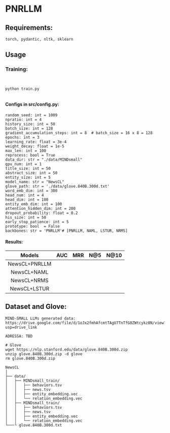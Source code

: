 # PNRLLM


##  Requirements:

```
torch, pydantic, nltk, sklearn
```
##  Usage



### Training:

```


python train.py 


```
#### Configs in src/config.py:
```
random_seed: int = 1009
npratio: int = 4
history_size: int = 50
batch_size: int = 128
gradient_accumulation_steps: int = 8  # batch_size = 16 x 8 = 128
epochs: int = 3
learning_rate: float = 3e-4
weight_decay: float = 1e-5
max_len: int = 100
reprocess: bool = True
data_dir: str = "./data/MINDsmall"
gpu_num: int = 1
title_size: int = 50
abstract_size: int = 50
entity_size: int = 5
model_name: str = "NewsCL"
glove_path: str = './data/glove.840B.300d.txt'
word_emb_dim: int = 300
head_num: int = 4
head_dim: int = 100
entity_emb_dim: int = 100
attention_hidden_dim: int = 200
dropout_probability: float = 0.2
his_size: int = 50
early_stop_patience: int = 5
prototype: bool  = False
backbones: str = 'PNRLLM'# [PNRLLM, NAML, LSTUR, NRMS]
```

#### Results:
| Models      | AUC        | MRR          | N@5          | N@10         |
| :----:      |    :----:  |    :----:    |    :----:    |    :----:    |
| NewsCL+PNRLLM     
| NewsCL+NAML          
| NewsCL+NRMS        
| NewsCL+LSTUR         


## Dataset and Glove:
```
MIND-SMALL LLMs generated data: 
https://drive.google.com/file/d/1oJx2fmhAfcmtTAgU7TnTfG0ZWtcykz8N/view?usp=drive_link

ADRESSA: TBD

# Glove
wget https://nlp.stanford.edu/data/glove.840B.300d.zip
unzip glove.840B.300d.zip -d glove
rm glove.840B.300d.zip
```

```
NewsCL
│
├── data/
│   ├── MINDsmall_train/
│   │   ├── behaviors.tsv
│   │   ├── news.tsv
│   │   ├── entity_embedding.vec
│   │   └── relation_embedding.vec
│	├── MINDsmall_train/
│   │   ├── behaviors.tsv
│   │   ├── news.tsv
│   │   ├── entity_embedding.vec
│   │   └── relation_embedding.vec
└───└ glove.840B.300d.txt
```

